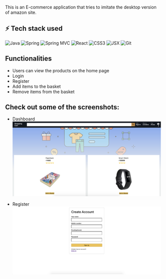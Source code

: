 This is an E-commerce application that tries to imitate the desktop version of amazon site.

## ⚡ Tech stack used
![Java](https://img.shields.io/badge/-Java-E34A86?style=flat-square&logo=java)
![Spring](https://img.shields.io/badge/-Spring-black?style=flat-square&logo=spring)
![Spring MVC](https://img.shields.io/badge/-SpringMVC-E34F26?style=flat-square&logo=springmvc&logoColor=white)
![React](https://img.shields.io/badge/-React-black?style=flat-square&logo=react)
![CSS3](https://img.shields.io/badge/-CSS3-1572B6?style=flat-square&logo=css3)
![JSX](https://img.shields.io/badge/-JSX-E34F26?style=flat-square&logo=jsx&logoColor=white)
![Git](https://img.shields.io/badge/-Git-black?style=flat-square&logo=git)

## Functionalities
- Users can view the products on the home page
- Login
- Register
- Add items to the basket
- Remove items from the basket

## Check out some of the screenshots:
- Dashboard
![ShoppingCart Dashboard](https://github.com/krishna5555/bootstrap/blob/main/assets/ecommercedashboard.png)

- Register
![ShoppingCart Register](https://github.com/krishna5555/bootstrap/blob/main/assets/ecommerceregister.png)
